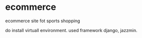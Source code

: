 # ecommerce
 ecommerce site fot sports shopping

do install virtuall environment.
used framework django, jazzmin.
